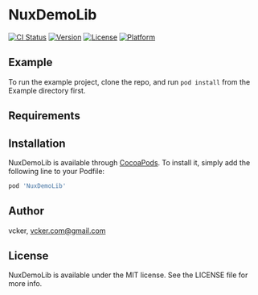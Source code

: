 # NuxDemoLib

[![CI Status](https://img.shields.io/travis/vcker/NuxDemoLib.svg?style=flat)](https://travis-ci.org/vcker/NuxDemoLib)
[![Version](https://img.shields.io/cocoapods/v/NuxDemoLib.svg?style=flat)](https://cocoapods.org/pods/NuxDemoLib)
[![License](https://img.shields.io/cocoapods/l/NuxDemoLib.svg?style=flat)](https://cocoapods.org/pods/NuxDemoLib)
[![Platform](https://img.shields.io/cocoapods/p/NuxDemoLib.svg?style=flat)](https://cocoapods.org/pods/NuxDemoLib)

## Example

To run the example project, clone the repo, and run `pod install` from the Example directory first.

## Requirements

## Installation

NuxDemoLib is available through [CocoaPods](https://cocoapods.org). To install
it, simply add the following line to your Podfile:

```ruby
pod 'NuxDemoLib'
```

## Author

vcker, vcker.com@gmail.com

## License

NuxDemoLib is available under the MIT license. See the LICENSE file for more info.
